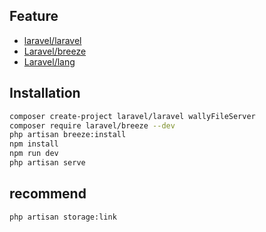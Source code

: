 ## Feature
- [laravel/laravel](https://github.com/laravel/laravel)
- [Laravel/breeze](https://github.com/laravel/breeze)
- [Laravel/lang](https://github.com/Laravel-Lang/lang/tree/3c0258d844acab266a2ffb1a2b89a20f2708a58e)

## Installation
```bash
composer create-project laravel/laravel wallyFileServer
composer require laravel/breeze --dev
php artisan breeze:install
npm install
npm run dev
php artisan serve
```
## recommend
```bash
php artisan storage:link
```